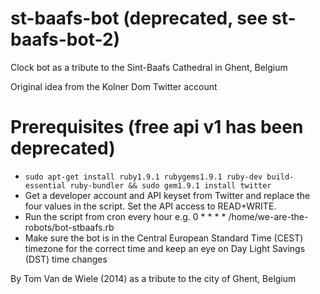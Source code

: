 # st-baafs-bot (deprecated, see st-baafs-bot-2)
Clock bot as a tribute to the Sint-Baafs Cathedral in Ghent, Belgium

Original idea from the Kolner Dom Twitter account

# Prerequisites (free api v1 has been deprecated)
* ```sudo apt-get install ruby1.9.1 rubygems1.9.1 ruby-dev build-essential ruby-bundler && sudo gem1.9.1 install twitter```
* Get a developer account and API keyset from Twitter and replace the four values in the script. Set the API access to READ+WRITE.
* Run the script from cron every hour e.g. 0 * * * * /home/we-are-the-robots/bot-stbaafs.rb
* Make sure the bot is in the Central European Standard Time (CEST) timezone for the correct time and keep an eye on Day Light Savings (DST) time changes

By Tom Van de Wiele (2014) as a tribute to the city of Ghent, Belgium
